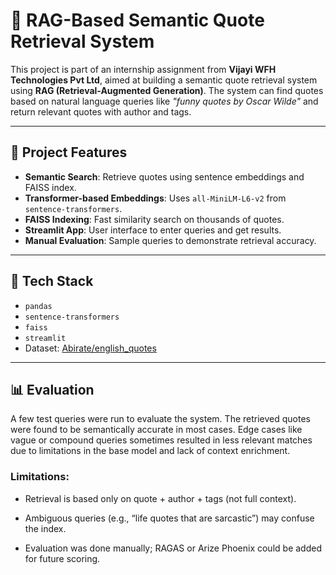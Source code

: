# 📜 RAG-Based Semantic Quote Retrieval System

This project is part of an internship assignment from **Vijayi WFH Technologies Pvt Ltd**, aimed at building a semantic quote retrieval system using **RAG (Retrieval-Augmented Generation)**. The system can find quotes based on natural language queries like _"funny quotes by Oscar Wilde"_ and return relevant quotes with author and tags.

---

## 📌 Project Features

-  **Semantic Search**: Retrieve quotes using sentence embeddings and FAISS index.
-  **Transformer-based Embeddings**: Uses `all-MiniLM-L6-v2` from `sentence-transformers`.
-  **FAISS Indexing**: Fast similarity search on thousands of quotes.
-  **Streamlit App**: User interface to enter queries and get results.
-  **Manual Evaluation**: Sample queries to demonstrate retrieval accuracy.

---

## 🧰 Tech Stack

- `pandas`
- `sentence-transformers`
- `faiss`
- `streamlit`
- Dataset: [Abirate/english_quotes](https://huggingface.co/datasets/Abirate/english_quotes)

---


## 📊 Evaluation
A few test queries were run to evaluate the system. The retrieved quotes were found to be semantically accurate in most cases. Edge cases like vague or compound queries sometimes resulted in less relevant matches due to limitations in the base model and lack of context enrichment.

### Limitations:

- Retrieval is based only on quote + author + tags (not full context).

- Ambiguous queries (e.g., “life quotes that are sarcastic”) may confuse the index.

- Evaluation was done manually; RAGAS or Arize Phoenix could be added for future scoring.

